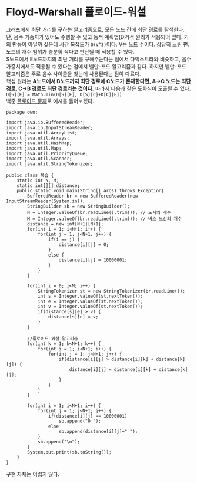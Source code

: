 # Floyd-Warshall 플로이드-워셜
그래프에서 최단 거리를 구하는 알고리즘으로, 모든 노드 간에 최단 경로를 탐색한다. 단, 음수 가중치가 있어도 수행할 수 있고 동적 계획법(DP)적 원리가 적용되어 있다. 거의 만능이 아닐까 싶은데 시간 복잡도가 `O(V^3)`이다. V는 노드 수이다. 상당히 느린 편. 노드의 개수 범위가 충분히 작다고 판단될 때 적용할 수 있다.</br>
S노드에서 E노드까지의 최단 거리를 구해주는다는 점에서 다익스트라와 비슷하고, 음수 가중치에서도 적용될 수 있다는 점에서 벨만-포드 알고리즘과 같다. 하지만 벨만-포드 알고리즘은 주로 음수 사이클을 찾는데 사용된다는 점이 다르다.</br>
핵심 원리는 **A노드에서 B노드까지 최단 경로에 C노드가 존재한다면, A->C 노드는 최단 경로, C->B 경로도 최단 경로라는 것이다.** 따라서 다음과 같은 도화식이 도출될 수 있다.</br>
`D[S][E] = Math.min(D[S][E], D[S][C]+D[C][E])`</br>
백준 [플로이드 문제](https://www.acmicpc.net/problem/11404)로 예시를 들어보겠다.

```
package own;

import java.io.BufferedReader;
import java.io.InputStreamReader;
import java.util.ArrayList;
import java.util.Arrays;
import java.util.HashMap;
import java.util.Map;
import java.util.PriorityQueue;
import java.util.Scanner;
import java.util.StringTokenizer;

public class 복습 {
	static int N, M;
	static int[][] distance;
	public static void main(String[] args) throws Exception{
		BufferedReader br = new BufferedReader(new InputStreamReader(System.in));
		StringBuilder sb = new StringBuilder();
		N = Integer.valueOf(br.readLine().trim()); // 도시의 개수
		M = Integer.valueOf(br.readLine().trim()); // 버스 노선의 개수
		distance = new int[N+1][N+1];
		for(int i = 1; i<N+1; i++) {
			for(int j = 1; j<N+1; j++) {
				if(i == j) {
					distance[i][j] = 0;
				}
				else {
					distance[i][j] = 10000001;
				}
			}
		}
		
		for(int i = 0; i<M; i++) {
			StringTokenizer st = new StringTokenizer(br.readLine());
			int s = Integer.valueOf(st.nextToken());
			int e = Integer.valueOf(st.nextToken());
			int v = Integer.valueOf(st.nextToken());
			if(distance[s][e] > v) {
				distance[s][e] = v;
			}
		}
		
		//플로이드 워셜 알고리즘
		for(int k = 1; k<N+1; k++) {
			for(int i = 1; i<N+1; i++) {
				for(int j = 1; j<N+1; j++) {
					if(distance[i][j] > distance[i][k] + distance[k][j]) {
						distance[i][j] = distance[i][k] + distance[k][j];
					}
				}
			}
		}
		
		for(int i = 1; i<N+1; i++) {
			for(int j = 1; j<N+1; j++) {
				if(distance[i][j] == 10000001)
					sb.append("0 ");
				else
					sb.append(distance[i][j]+" ");
			}
			sb.append("\n");
		}
		System.out.print(sb.toString());
	}
}
```
구현 자체는 어렵지 않다.
